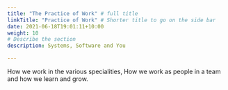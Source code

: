```yaml
---
title: "The Practice of Work" # full title 
linkTitle: "Practice of Work" # Shorter title to go on the side bar
date: 2021-06-18T19:01:11+10:00
weight: 10
# Describe the section
description: Systems, Software and You

---
```


How we work in the various specialities, How we work as people in a team and how we learn and grow.
